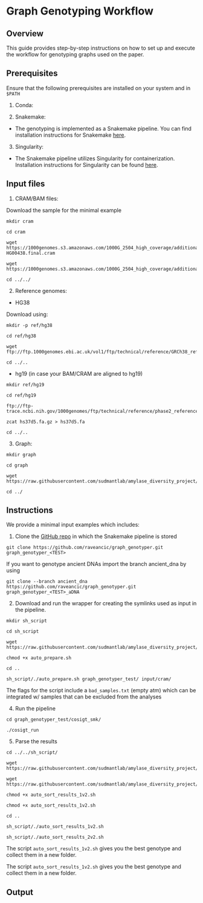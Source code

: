 # Graph Genotyping Workflow

## Overview

This guide provides step-by-step instructions on how to set up and execute the workflow for genotyping graphs used on the paper. 

## Prerequisites

Ensure that the following prerequisites are installed on your system and in `$PATH`

1. Conda:


2. Snakemake:
 - The genotyping is implemented as a Snakemake pipeline. You can find installation instructions for Snakemake [here](https://snakemake.readthedocs.io/en/stable/getting_started/installation.html). 


3. Singularity:
- The Snakemake pipeline utilizes Singularity for containerization. Installation instructions for Singularity can be found [here](https://apptainer.org/admin-docs/master/installation.html#install-from-source). 


## Input files

1. CRAM/BAM files:

Download the sample for the minimal example

```
mkdir cram

cd cram

wget https://1000genomes.s3.amazonaws.com/1000G_2504_high_coverage/additional_698_related/data/ERR3988768/
HG00438.final.cram

wget https://1000genomes.s3.amazonaws.com/1000G_2504_high_coverage/additional_698_related/data/ERR3988768/HG00438.final.cram.crai

cd ../../

```

2. Reference genomes:

- HG38

Download using:
```
mkdir -p ref/hg38

cd ref/hg38

wget ftp://ftp.1000genomes.ebi.ac.uk/vol1/ftp/technical/reference/GRCh38_reference_genome/GRCh38_full_analysis_set_plus_decoy_hla.fa

cd ../..
```

- hg19 (in case your BAM/CRAM are aligned to hg19)

```
mkdir ref/hg19

cd ref/hg19

ftp://ftp-trace.ncbi.nih.gov/1000genomes/ftp/technical/reference/phase2_reference_assembly_sequence/hs37d5.fa.gz

zcat hs37d5.fa.gz > hs37d5.fa

cd ../.. 

```

3. Graph:

```
mkdir graph

cd graph

wget https://raw.githubusercontent.com/sudmantlab/amylase_diversity_project/main/pangenome/pggb/20231102_graph/selected_indivs_AMY_region.fa.gz.42c7330.417fcdf.8bc4b72.smooth.final.gfa

cd ../
```

## Instructions

We provide a minimal input examples which includes:


1. Clone the [GitHub repo](https://github.com/raveancic/graph_genotyper) in which the Snakemake pipeline is stored 

```
git clone https://github.com/raveancic/graph_genotyper.git graph_genotyper_<TEST>
```

If you want to genotype ancient DNAs import the branch ancient_dna by using 

```
git clone --branch ancient_dna https://github.com/raveancic/graph_genotyper.git graph_genotyper_<TEST>_aDNA
```


2. Download and run the wrapper for creating the symlinks used as input in the pipeline.

```
mkdir sh_script 

cd sh_script

wget https://raw.githubusercontent.com/sudmantlab/amylase_diversity_project/main/graph_genotyping/sh_script/auto_prepare.sh

chmod +x auto_prepare.sh

cd ..

sh_script/./auto_prepare.sh graph_genotyper_test/ input/cram/
```

The flags for the script include a `bad_samples.txt` (empty atm) which can be integrated w/ samples that can be excluded from the analyses


4. Run the pipeline

```
cd graph_genotyper_test/cosigt_smk/

./cosigt_run
```

5. Parse the results

```
cd ../../sh_script/

wget https://raw.githubusercontent.com/sudmantlab/amylase_diversity_project/main/graph_genotyping/sh_script/auto_sort_results_1v2.sh

wget https://raw.githubusercontent.com/sudmantlab/amylase_diversity_project/main/graph_genotyping/sh_script/auto_sort_results_2v2.sh

chmod +x auto_sort_results_1v2.sh

chmod +x auto_sort_results_1v2.sh

cd ..

sh_script/./auto_sort_results_1v2.sh

sh_script/./auto_sort_results_2v2.sh
```

The script `auto_sort_results_1v2.sh` gives you the best genotype and collect them in a new folder.

The script `auto_sort_results_1v2.sh` gives you the best genotype and collect them in a new folder.


## Output


